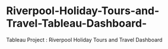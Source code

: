 # Riverpool-Holiday-Tours-and-Travel-Tableau-Dashboard-
Tableau Project : Riverpool Holiday Tours and Travel Dashboard 
